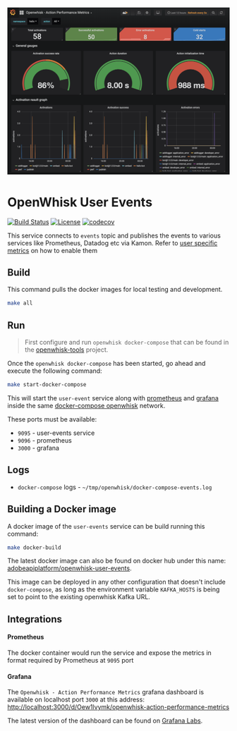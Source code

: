 # ![OpenWhisk User Events](https://raw.githubusercontent.com/adobe-apiplatform/openwhisk-user-events/grafana-ui/images/demo_landing.png)

# OpenWhisk User Events

[![Build Status](https://travis-ci.org/adobe-apiplatform/openwhisk-user-events.svg?branch=master)](https://travis-ci.org/adobe-apiplatform/openwhisk-user-events)
[![License](https://img.shields.io/badge/license-Apache--2.0-blue.svg)](http://www.apache.org/licenses/LICENSE-2.0)
[![codecov](https://codecov.io/gh/adobe-apiplatform/openwhisk-user-events/branch/master/graph/badge.svg)](https://codecov.io/gh/adobe-apiplatform/openwhisk-user-events)

This service connects to `events` topic and publishes the events to various services like Prometheus, Datadog etc via Kamon. Refer to [user specific metrics][1] on how to enable them

## Build

This command pulls the docker images for local testing and development.

```bash
make all
```

## Run
>First configure and run `openwhisk docker-compose` that can be found in the [openwhisk-tools][2] project. 

Once the `openwhisk docker-compose` has been started, go ahead and execute the following command:  

```bash
make start-docker-compose
```

This will start the `user-event` service along with [prometheus][3] and [grafana][4] inside the same [docker-compose openwhisk][2] network. 

These ports must be available:

- `9095` - user-events service
- `9096` - prometheus
- `3000` - grafana

## Logs

- `docker-compose` logs - `~/tmp/openwhisk/docker-compose-events.log`

## Building a Docker image

A docker image of the `user-events` service can be build running this command: 
```bash
make docker-build
```
The latest docker image can also be found on docker hub under this name: [adobeapiplatform/openwhisk-user-events][7].

This image can be deployed in any other configuration that doesn't include `docker-compose`, as long as the environment variable `KAFKA_HOSTS` is being set to point to the existing openwhisk Kafka URL.

Integrations
------------

#### Prometheus
The docker container would run the service and expose the metrics in format required by Prometheus at `9095` port

#### Grafana
The `Openwhisk - Action Performance Metrics` grafana dashboard is available on localhost port `3000` at this address: 
[http://localhost:3000/d/Oew1lvymk/openwhisk-action-performance-metrics][5]

The latest version of the dashboard can be found on [Grafana Labs][6].

[1]: https://github.com/apache/incubator-openwhisk/blob/master/docs/metrics.md#user-specific-metrics
[2]: https://github.com/apache/incubator-openwhisk-devtools/tree/master/docker-compose
[3]: https://hub.docker.com/r/prom/prometheus/
[4]: https://hub.docker.com/r/grafana/grafana/
[5]: http://localhost:3000/d/Oew1lvymk/openwhisk-action-performance-metrics
[6]: https://grafana.com/dashboards/9564
[7]: https://cloud.docker.com/u/adobeapiplatform/repository/docker/adobeapiplatform/openwhisk-user-events